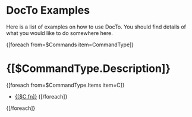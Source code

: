 DocTo Examples
==

Here is a list of examples on how to use DocTo.  You should find details of what you would like to do somewhere here.

{[foreach from=$Commands item=CommandType]}

{[$CommandType.Description]}
==

{[foreach from=$CommandType.Items item=C]}
 - [{[$C.fn]}]({[$C.fn]})
{[/foreach]}

{[/foreach]}